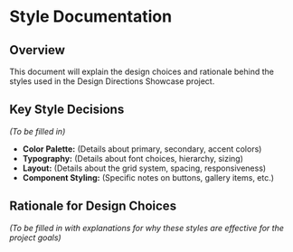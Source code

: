 # Style Documentation

## Overview

This document will explain the design choices and rationale behind the styles used in the Design Directions Showcase project.

## Key Style Decisions

*(To be filled in)*

- **Color Palette:** (Details about primary, secondary, accent colors)
- **Typography:** (Details about font choices, hierarchy, sizing)
- **Layout:** (Details about the grid system, spacing, responsiveness)
- **Component Styling:** (Specific notes on buttons, gallery items, etc.)

## Rationale for Design Choices

*(To be filled in with explanations for why these styles are effective for the project goals)* 